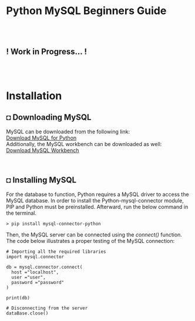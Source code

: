 # Python MySQL Beginners Guide

<br/><br/>

## ! Work in Progress... ! 

<br/><br/>

# Installation
## ◘ Downloading MySQL
MySQL can be downloaded from the following link: <br/>
[Download MySQL for Python](https://dev.mysql.com/downloads/mysql/) <br/>
Additionally, the MySQL workbench can be downloaded as well:  <br/>
[Download MySQL Workbench](https://dev.mysql.com/downloads/workbench/)

<br/>

## ◘ Installing MySQL
For the database to function, Python requires a MySQL driver to access the MySQL database. In order to install the Python-mysql-connector module, PIP and Python must be preinstalled. Afterward, run the below command in the terminal.
```
> pip install mysql-connector-python
```
Then, the MySQL server can be connected using the *connect()* function. The code below illustrates a proper testing of the MySQL connection: 
```py3
# Importing all the required libraries
import mysql.connector
  
db = mysql.connector.connect(
  host ="localhost",
  user ="user",
  password ="password"
)
 
print(db)
  
# Disconnecting from the server
dataBase.close()
```
